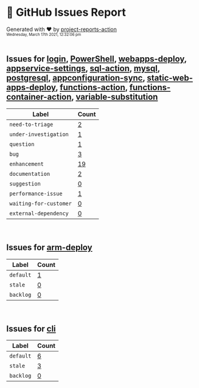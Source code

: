 # :crystal_ball: GitHub Issues Report  
  
Generated with :heart: by [project-reports-action](https://github.com/bryanmacfarlane/project-reports-action)  
<sub><sup>Wednesday, March 17th 2021, 12:32:06 pm</sup></sub>  
  &nbsp;  
## Issues for [login](https://github.com/azure/login), [PowerShell](https://github.com/azure/PowerShell), [webapps-deploy](https://github.com/azure/webapps-deploy), [appservice-settings](https://github.com/azure/appservice-settings), [sql-action](https://github.com/azure/sql-action), [mysql](https://github.com/Azure/mysql), [postgresql](https://github.com/Azure/postgresql), [appconfiguration-sync](https://github.com/azure/appconfiguration-sync), [static-web-apps-deploy](https://github.com/azure/static-web-apps-deploy), [functions-action](https://github.com/azure/functions-action), [functions-container-action](https://github.com/azure/functions-container-action), [variable-substitution](https://github.com/Microsoft/variable-substitution)
| Label                  | Count                                                |
| ---------------------- | ---------------------------------------------------- |
| `need-to-triage`       | [2](./issues-need-to-triage-1615964530.344.md)       |
| `under-investigation`  | [1](./issues-under-investigation-1615964530.344.md)  |
| `question`             | [1](./issues-question-1615964530.344.md)             |
| `bug`                  | [3](./issues-bug-1615964530.344.md)                  |
| `enhancement`          | [19](./issues-enhancement-1615964530.344.md)         |
| `documentation`        | [2](./issues-documentation-1615964530.344.md)        |
| `suggestion`           | [0](./issues-suggestion-1615964530.344.md)           |
| `performance-issue`    | [1](./issues-performance-issue-1615964530.344.md)    |
| `waiting-for-customer` | [0](./issues-waiting-for-customer-1615964530.344.md) |
| `external-dependency`  | [0](./issues-external-dependency-1615964530.344.md)  |
&nbsp;  
## Issues for [arm-deploy](https://github.com/Azure/arm-deploy)
| Label     | Count                                   |
| --------- | --------------------------------------- |
| `default` | [1](./issues-default-1615964530.609.md) |
| `stale`   | [0](./issues-stale-1615964530.609.md)   |
| `backlog` | [0](./issues-backlog-1615964530.609.md) |
&nbsp;  
## Issues for [cli](https://github.com/Azure/cli)
| Label     | Count                                   |
| --------- | --------------------------------------- |
| `default` | [6](./issues-default-1615964530.978.md) |
| `stale`   | [3](./issues-stale-1615964530.978.md)   |
| `backlog` | [0](./issues-backlog-1615964530.978.md) |
